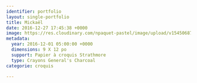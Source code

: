 ```yaml
---
identifier: portfolio
layout: single-portfolio
title: Mickaël
date: 2016-12-27 17:45:38 +0000
image: https://res.cloudinary.com/npaquet-pastel/image/upload/v1545068754/DSC09605.jpg
metadata:
  year: 2016-12-01 05:00:00 +0000
  dimensions: 9 X 12 po
  support: Papier à croquis Strathmore
  type: Crayons General's Charcoal
categorie: croquis

---
```

